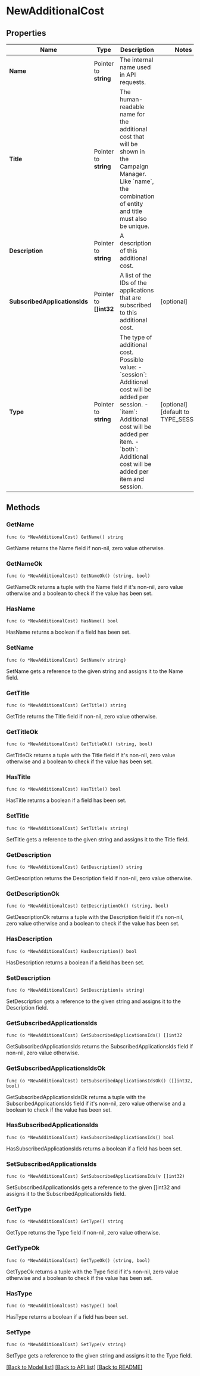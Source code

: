 # NewAdditionalCost

## Properties

Name | Type | Description | Notes
------------ | ------------- | ------------- | -------------
**Name** | Pointer to **string** | The internal name used in API requests. | 
**Title** | Pointer to **string** | The human-readable name for the additional cost that will be shown in the Campaign Manager. Like &#x60;name&#x60;, the combination of entity and title must also be unique. | 
**Description** | Pointer to **string** | A description of this additional cost. | 
**SubscribedApplicationsIds** | Pointer to **[]int32** | A list of the IDs of the applications that are subscribed to this additional cost. | [optional] 
**Type** | Pointer to **string** | The type of additional cost. Possible value: - &#x60;session&#x60;: Additional cost will be added per session. - &#x60;item&#x60;: Additional cost will be added per item. - &#x60;both&#x60;: Additional cost will be added per item and session.  | [optional] [default to TYPE_SESSION]

## Methods

### GetName

`func (o *NewAdditionalCost) GetName() string`

GetName returns the Name field if non-nil, zero value otherwise.

### GetNameOk

`func (o *NewAdditionalCost) GetNameOk() (string, bool)`

GetNameOk returns a tuple with the Name field if it's non-nil, zero value otherwise
and a boolean to check if the value has been set.

### HasName

`func (o *NewAdditionalCost) HasName() bool`

HasName returns a boolean if a field has been set.

### SetName

`func (o *NewAdditionalCost) SetName(v string)`

SetName gets a reference to the given string and assigns it to the Name field.

### GetTitle

`func (o *NewAdditionalCost) GetTitle() string`

GetTitle returns the Title field if non-nil, zero value otherwise.

### GetTitleOk

`func (o *NewAdditionalCost) GetTitleOk() (string, bool)`

GetTitleOk returns a tuple with the Title field if it's non-nil, zero value otherwise
and a boolean to check if the value has been set.

### HasTitle

`func (o *NewAdditionalCost) HasTitle() bool`

HasTitle returns a boolean if a field has been set.

### SetTitle

`func (o *NewAdditionalCost) SetTitle(v string)`

SetTitle gets a reference to the given string and assigns it to the Title field.

### GetDescription

`func (o *NewAdditionalCost) GetDescription() string`

GetDescription returns the Description field if non-nil, zero value otherwise.

### GetDescriptionOk

`func (o *NewAdditionalCost) GetDescriptionOk() (string, bool)`

GetDescriptionOk returns a tuple with the Description field if it's non-nil, zero value otherwise
and a boolean to check if the value has been set.

### HasDescription

`func (o *NewAdditionalCost) HasDescription() bool`

HasDescription returns a boolean if a field has been set.

### SetDescription

`func (o *NewAdditionalCost) SetDescription(v string)`

SetDescription gets a reference to the given string and assigns it to the Description field.

### GetSubscribedApplicationsIds

`func (o *NewAdditionalCost) GetSubscribedApplicationsIds() []int32`

GetSubscribedApplicationsIds returns the SubscribedApplicationsIds field if non-nil, zero value otherwise.

### GetSubscribedApplicationsIdsOk

`func (o *NewAdditionalCost) GetSubscribedApplicationsIdsOk() ([]int32, bool)`

GetSubscribedApplicationsIdsOk returns a tuple with the SubscribedApplicationsIds field if it's non-nil, zero value otherwise
and a boolean to check if the value has been set.

### HasSubscribedApplicationsIds

`func (o *NewAdditionalCost) HasSubscribedApplicationsIds() bool`

HasSubscribedApplicationsIds returns a boolean if a field has been set.

### SetSubscribedApplicationsIds

`func (o *NewAdditionalCost) SetSubscribedApplicationsIds(v []int32)`

SetSubscribedApplicationsIds gets a reference to the given []int32 and assigns it to the SubscribedApplicationsIds field.

### GetType

`func (o *NewAdditionalCost) GetType() string`

GetType returns the Type field if non-nil, zero value otherwise.

### GetTypeOk

`func (o *NewAdditionalCost) GetTypeOk() (string, bool)`

GetTypeOk returns a tuple with the Type field if it's non-nil, zero value otherwise
and a boolean to check if the value has been set.

### HasType

`func (o *NewAdditionalCost) HasType() bool`

HasType returns a boolean if a field has been set.

### SetType

`func (o *NewAdditionalCost) SetType(v string)`

SetType gets a reference to the given string and assigns it to the Type field.


[[Back to Model list]](../README.md#documentation-for-models) [[Back to API list]](../README.md#documentation-for-api-endpoints) [[Back to README]](../README.md)


